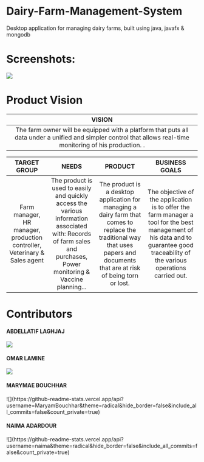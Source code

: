 # Dairy-Farm-Management-System

Desktop application for managing dairy farms, built using java, javafx &amp; mongodb

# Screenshots:

<img src="https://i.ibb.co/R4hXqm1/Splash-Screen.png">

# Product Vision

|                     VISION                                                          |
| :---:                                                                             |  
|  The farm owner will be equipped with a platform that puts all data under a unified and simpler control that allows real-time monitoring of his production.                                                                                                                      .|

|                               TARGET GROUP                      |                                                                                NEEDS |                          PRODUCT                           |            BUSINESS GOALS             |
|:---------------------------------------------------------------:|:---------------------------------------------------------------------------------:|:----------------------------------------------------------:|:-------------------------------------:|
| Farm manager, HR manager, production controller, Veterinary & Sales agent |The product is used to easily and quickly access the various information associated with: Records of farm sales and purchases, Power monitoring & Vaccine planning...|The product is a desktop application for managing a dairy farm that comes to replace the traditional way that uses papers and documents that are at risk of being torn or lost.|The objective of the application is to offer the farm manager a tool for the best management of his data and to guarantee good traceability of the various operations carried out.


# Contributors

<h4>ABDELLATIF LAGHJAJ</h4>

![](https://github-readme-stats.vercel.app/api?username=abdellatif-laghjaj&theme=radical&hide_border=false&include_all_commits=false&count_private=true)

<h4> OMAR LAMINE </h4>

![](https://github-readme-stats.vercel.app/api?username=omarlamin01&theme=radical&hide_border=false&include_all_commits=false&count_private=true)

<h4> MARYMAE BOUCHHAR </h4>
![](https://github-readme-stats.vercel.app/api?username=MaryamBouchhar&theme=radical&hide_border=false&include_all_commits=false&count_private=true)

<h4> NAIMA ADARDOUR </h4>
![](https://github-readme-stats.vercel.app/api?username=naima&theme=radical&hide_border=false&include_all_commits=false&count_private=true)
